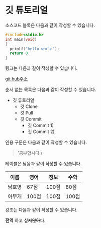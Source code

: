 # 깃 튜토리얼

소스코드 블록은 다음과 같이 작성할 수 있습니다.

```c
#include<stdio.h>
int main(void)
{
  printf("hello world");
  return 0;
}

```

링크는 다음과 같이 작성할 수 있습니다.

[git hub주소](https://github.com/hoya0326/git-tutorial.git)

순서 없는 목록은 다음과 같이 작성할 수 있습니다.

* 깃 튜토리얼
  * 깃 Clone
  * 깃 Pull
  * 깃 Commit
    * 깃 Commit 1)
    * 깃 Commit 2)

인용 구문은 다음과 같이 작성할 수 있습니다.
> '공부합시다.\

테이블은 담음과 같이 작성할 수 있습니다.

이름|영어|정보|수학
---|---|---|---|
남호영|67점|100점|80점|
아무개|100점|100점|100점|

강조는 다음과 같이 작성할 수 있습니다.

**전역** 하고 싶~~지않아~~다.
